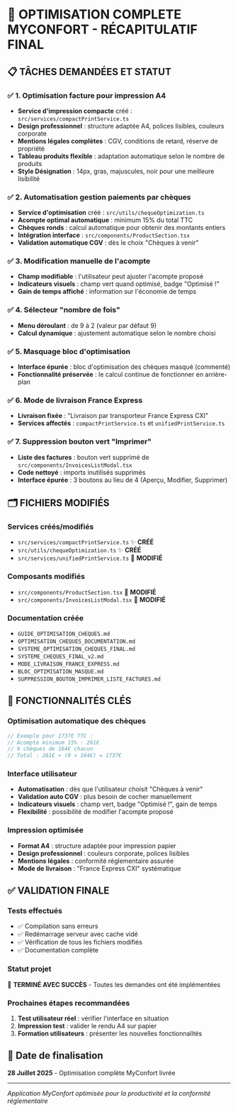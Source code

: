 # 🎯 OPTIMISATION COMPLETE MYCONFORT - RÉCAPITULATIF FINAL

## 📋 TÂCHES DEMANDÉES ET STATUT

### ✅ 1. Optimisation facture pour impression A4
- **Service d'impression compacte** créé : `src/services/compactPrintService.ts`
- **Design professionnel** : structure adaptée A4, polices lisibles, couleurs corporate
- **Mentions légales complètes** : CGV, conditions de retard, réserve de propriété
- **Tableau produits flexible** : adaptation automatique selon le nombre de produits
- **Style Désignation** : 14px, gras, majuscules, noir pour une meilleure lisibilité

### ✅ 2. Automatisation gestion paiements par chèques
- **Service d'optimisation** créé : `src/utils/chequeOptimization.ts`
- **Acompte optimal automatique** : minimum 15% du total TTC
- **Chèques ronds** : calcul automatique pour obtenir des montants entiers
- **Intégration interface** : `src/components/ProductSection.tsx`
- **Validation automatique CGV** : dès le choix "Chèques à venir"

### ✅ 3. Modification manuelle de l'acompte
- **Champ modifiable** : l'utilisateur peut ajuster l'acompte proposé
- **Indicateurs visuels** : champ vert quand optimisé, badge "Optimisé !"
- **Gain de temps affiché** : information sur l'économie de temps

### ✅ 4. Sélecteur "nombre de fois"
- **Menu déroulant** : de 9 à 2 (valeur par défaut 9)
- **Calcul dynamique** : ajustement automatique selon le nombre choisi

### ✅ 5. Masquage bloc d'optimisation
- **Interface épurée** : bloc d'optimisation des chèques masqué (commenté)
- **Fonctionnalité préservée** : le calcul continue de fonctionner en arrière-plan

### ✅ 6. Mode de livraison France Express
- **Livraison fixée** : "Livraison par transporteur France Express CXI"
- **Services affectés** : `compactPrintService.ts` et `unifiedPrintService.ts`

### ✅ 7. Suppression bouton vert "Imprimer"
- **Liste des factures** : bouton vert supprimé de `src/components/InvoicesListModal.tsx`
- **Code nettoyé** : imports inutilisés supprimés
- **Interface épurée** : 3 boutons au lieu de 4 (Aperçu, Modifier, Supprimer)

## 🗂️ FICHIERS MODIFIÉS

### Services créés/modifiés
- `src/services/compactPrintService.ts` ✨ **CRÉÉ**
- `src/utils/chequeOptimization.ts` ✨ **CRÉÉ**
- `src/services/unifiedPrintService.ts` 🔧 **MODIFIÉ**

### Composants modifiés
- `src/components/ProductSection.tsx` 🔧 **MODIFIÉ**
- `src/components/InvoicesListModal.tsx` 🔧 **MODIFIÉ**

### Documentation créée
- `GUIDE_OPTIMISATION_CHEQUES.md`
- `OPTIMISATION_CHEQUES_DOCUMENTATION.md`
- `SYSTEME_OPTIMISATION_CHEQUES_FINAL.md`
- `SYSTEME_CHEQUES_FINAL_v2.md`
- `MODE_LIVRAISON_FRANCE_EXPRESS.md`
- `BLOC_OPTIMISATION_MASQUE.md`
- `SUPPRESSION_BOUTON_IMPRIMER_LISTE_FACTURES.md`

## 🎯 FONCTIONNALITÉS CLÉS

### Optimisation automatique des chèques
```typescript
// Exemple pour 1737€ TTC :
// Acompte minimum 15% : 261€
// 9 chèques de 164€ chacun
// Total : 261€ + (9 × 164€) = 1737€
```

### Interface utilisateur
- **Automatisation** : dès que l'utilisateur choisit "Chèques à venir"
- **Validation auto CGV** : plus besoin de cocher manuellement
- **Indicateurs visuels** : champ vert, badge "Optimisé !", gain de temps
- **Flexibilité** : possibilité de modifier l'acompte proposé

### Impression optimisée
- **Format A4** : structure adaptée pour impression papier
- **Design professionnel** : couleurs corporate, polices lisibles
- **Mentions légales** : conformité réglementaire assurée
- **Mode de livraison** : "France Express CXI" systématique

## ✅ VALIDATION FINALE

### Tests effectués
- ✅ Compilation sans erreurs
- ✅ Redémarrage serveur avec cache vidé
- ✅ Vérification de tous les fichiers modifiés
- ✅ Documentation complète

### Statut projet
🎉 **TERMINÉ AVEC SUCCÈS** - Toutes les demandes ont été implémentées

### Prochaines étapes recommandées
1. **Test utilisateur réel** : vérifier l'interface en situation
2. **Impression test** : valider le rendu A4 sur papier
3. **Formation utilisateurs** : présenter les nouvelles fonctionnalités

## 📅 Date de finalisation
**28 Juillet 2025** - Optimisation complète MyConfort livrée

---

*Application MyConfort optimisée pour la productivité et la conformité réglementaire*
